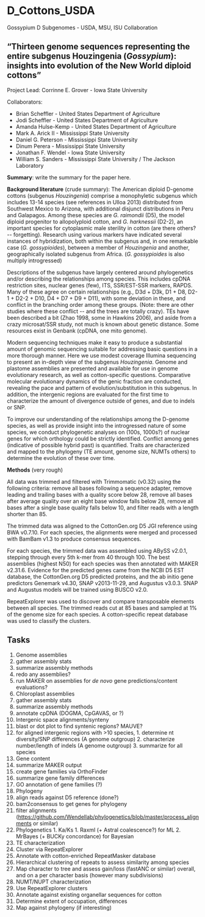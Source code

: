 # D_Cottons_USDA
Gossypium D Subgenomes - USDA, MSU, ISU Collaboration

## “Thirteen genome sequences representing the entire subgenus Houzingenia (_Gossypium_): insights into evolution of the New World diploid cottons”

Project Lead: Corrinne E. Grover - Iowa State University

Collaborators:
* Brian Scheffler - United States Department of Agriculture
* Jodi Scheffler - United States Department of Agriculture
* Amanda Hulse-Kemp - United States Department of Agriculture
* Mark A. Arick II - Mississippi State University
* Daniel G. Peterson - Mississippi State University
* Dinum Perera - Mississippi State University
* Jonathan F. Wendel - Iowa State University
* William S. Sanders - Mississippi State University / The Jackson Laboratory


**Summary**: write the summary for the paper here.

**Background literature** (crude summary): The American diploid D-genome cottons (subgenus *Houzingenia*) comprise a monophyletic subgenus which includes 13-14 species (see references in Ulloa 2013) distributed from Southwest Mexico to Arizona, with additional disjunct distributions in Peru and Galapagos. Among these species are *G. raimondii* (D5), the model diploid progenitor to allopolyploid cotton, and *G. harknessii* (D2-2), an important species for cytoplasmic male sterility in cotton (are there others? -- forgetting). Research using various markers have indicated several instances of hybridization, both within the subgenus and, in one remarkable case (*G. gossypioides*), between a member of *Houzingenia* and another, geographically isolated subgenus from Africa. (*G. gossypioides* is also multiply introgressed) 

Descriptions of the subgenus have largely centered around phylogenetics and/or describing the relationships among species. This includes cpDNA restriction sites, nuclear genes (few), ITS, SSR/EST-SSR markers, RAPDS. Many of these agree on certain relationships (e.g., D3d + D3k, D1 + D8, D2-1 + D2-2 + D10, D4 + D7 + D9 + D11), with some deviation in these, and conflict in the branching order among these groups. (Note: there are other studies where these conflict -- and the trees are totally crazy). TEs have been described a bit (Zhao 1998, some in Hawkins 2006), and aside from a crazy microsat/SSR study, not much is known about genetic distance. Some resources exist in Genbank (cpDNA, one mito genome).

Modern sequencing techniques make it easy to produce a substantial amount of genomic sequencing suitable for addressing basic questions in a more thorough manner. Here we use modest coverage Illumina sequencing to present an in-depth view of the subgenus *Houzingenia*. Genome and plastome assemblies are presented and available for use in genome evolutionary research, as well as cotton-specific questions. Comparative molecular evolutionary dynamics of the genic fraction are conducted, revealing the pace and pattern of evolution/substitution in this subgenus. In addition, the intergenic regions are evaluated for the first time to characterize the amount of divergence outside of genes, and due to indels or SNP.

To improve our understanding of the relationships among the D-genome species, as well as provide insight into the introgressed nature of some species, we conduct phylogenetic analyses on (100s, 1000s?) of nuclear genes for which orthology could be strictly identified.  Conflict among genes (indicative of possible hybrid past) is quantified. Traits are characterized and mapped to the phylogeny (TE amount, genome size, NUMTs others) to determine the evolution of these over time.

**Methods** (very rough)

All data was trimmed and filtered with Trimmomatic (v0.32) using the following criteria: remove all bases following a sequence adapter, remove leading and trailing bases with a quality score below 28, remove all bases after average quality over an eight base window falls below 28, remove all bases after a single base quality falls below 10, and filter reads with a length shorter than 85. 

The trimmed data was aligned to the CottonGen.org D5 JGI reference using BWA v0.7.10. For each species, the alignments were merged and processed with BamBam v1.3 to produce consensus sequences.

For each species, the trimmed data was assembled using ABySS v2.0.1, stepping through every 5th k-mer from 40 through 100. The best assemblies (highest N50) for each species was then annotated with MAKER v2.31.6. Evidence for the predicted genes came from the NCBI D5 EST database, the CottonGen.org D5 predicted proteins, and the ab initio gene predictors Genemark v4.30, SNAP v2013-11-29, and Augustus v3.0.3. SNAP and Augustus models will be trained using BUSCO v2.0.

RepeatExplorer was used to discover and compare transposable elements between all species. The trimmed reads cut at 85 bases and sampled at 1% of the genome size for each species. A cotton-specific repeat database was used to classify the clusters.

## Tasks

1. Genome assemblies
  1. gather assembly stats
  2. summarize assembly methods
  3. redo any assemblies?
  4. run MAKER on assemblies for *de novo* gene predictions/content evaluations?
2. Chloroplast assemblies
  1. gather assembly stats
  2. summarize assembly methods
  3. annotate cpDNA (DOGMA, CpGAVAS, or ?)
3. Intergenic space alignments/synteny
  1. blast or dot plot to find syntenic regions? MAUVE?
  2. for aligned intergenic regions with >10 species, 
    1. determine nt diversity/SNP differences (A genome outgroup)
    2. characterize number/length of indels (A genome outgroup)
    3. summarize for all species 
3. Gene content
  1. summarize MAKER output
  2. create gene families via OrthoFinder
  3. summarize gene family differences
  4. GO annotation of gene families (?)
4. Phylogeny
  1. align reads against D5 reference (done?)
  2. bam2consensus to get genes for phylogeny
  3. filter alignments (https://github.com/Wendellab/phylogenetics/blob/master/process_alignments or similar)
  4. Phylogenetics
    1. Ka/Ks
    1. Raxml (+ Astral coalescence?) for ML
    2. MrBayes (+ BUCKy concordance) for Bayesian
5. TE characterization
  1. Cluster via RepeatExplorer
  2. Annotate with cotton-enriched RepeatMasker database
  2. Hierarchical clustering of repeats to assess similarity among species
  3. Map character to tree and assess gain/loss (fastANC or similar) overall, and on a per character basis (however many subdivisions)
6. NUMT/NUPT characterization
  1. Use RepeatExplorer clusters
  2. Annotate against existing organellar sequences for cotton
  3. Determine extent of occupation, differences
  3. Map against phylogeny (if interesting)
  
